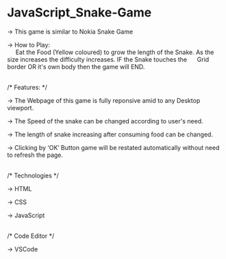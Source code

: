 # JavaScript_Snake-Game

-> This game is similar to Nokia Snake Game 

-> How to Play:<br>
    &nbsp;&nbsp;&nbsp;&nbsp;&nbsp;Eat the Food (Yellow coloured) to grow the length of the Snake. As the size increases the difficulty increases. IF the Snake touches the
    &nbsp;&nbsp;&nbsp;&nbsp;&nbsp;Grid border OR it's own body then the game will END.
<br><br>


/* Features: */

-> The Webpage of this game is fully reponsive amid to any Desktop viewport.

-> The Speed of the snake can be changed according to user's need.

-> The length of snake increasing after consuming food can be changed.

-> Clicking by ‘OK’ Button game will be restated automatically without need to refresh the page.
<br><br>


/* Technologies */

-> HTML

-> CSS

-> JavaScript
<br><br>


/* Code Editor */

-> VSCode


